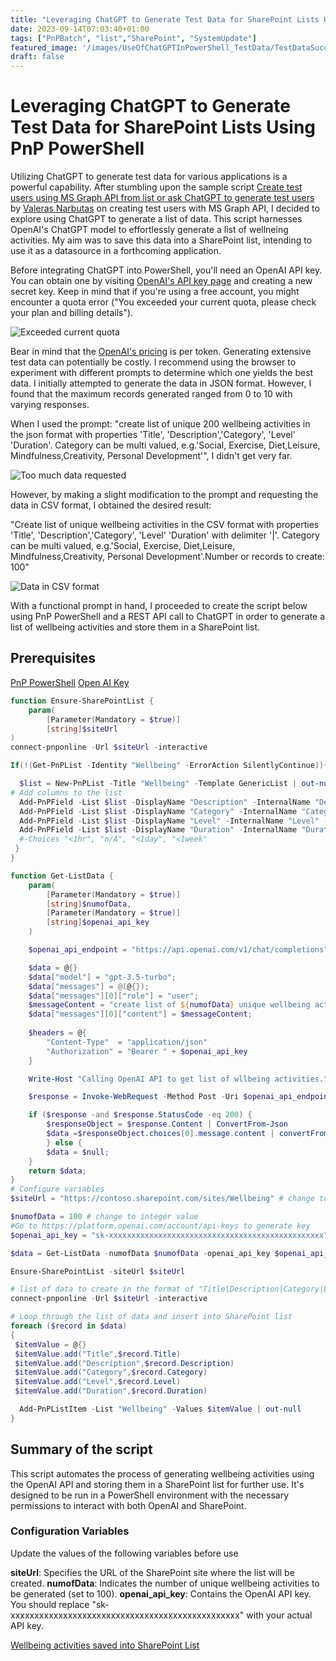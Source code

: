 ```yaml
---
title: "Leveraging ChatGPT to Generate Test Data for SharePoint Lists Using PnP PowerShell"
date: 2023-09-14T07:03:40+01:00
tags: ["PnPBatch", "list","SharePoint", "SystemUpdate"]
featured_image: '/images/UseOfChatGPTInPowerShell_TestData/TestDataSuccessfullyGenerated.png'
draft: false
---
```


# Leveraging ChatGPT to Generate Test Data for SharePoint Lists Using PnP PowerShell

Utilizing ChatGPT to generate test data for various applications is a powerful capability. After stumbling upon the sample script
[Create test users using MS Graph API from list or ask ChatGPT to generate test users](https://pnp.github.io/script-samples/graph-create-test-users-with-chat-gpt/README.html?tabs=graphps) by [Valeras Narbutas](https://github.com/ValerasNarbutas) on creating test users with MS Graph API, I decided to explore using ChatGPT to generate a list of data. This script harnesses OpenAI's ChatGPT model to effortlessly generate a list of wellneing activities. My aim was to save this data into a SharePoint list, intending to use it as a datasource in a forthcoming application.

Before integrating ChatGPT into PowerShell, you'll need an OpenAI API key. You can obtain one by visiting [OpenAI's API key page](https://platform.openai.com/account/api-keys) and creating a new secret key. Keep in mind that if you're using a free account, you might encounter a quota error ("You exceeded your current quota, please check your plan and billing details").

![Exceeded current quota](../images/UseOfChatGPTInPowerShell_TestData/ExceededYourCurrentQuota.png)

Bear in mind that the [OpenAI's pricing](https://openai.com/pricing) is per token. Generating extensive test data can potentially be costly. I recommend using the browser to experiment with different prompts to determine which one yields the best data. I initially attempted to generate the data in JSON format. However, I found that the maximum records generated ranged from 0 to 10 with varying responses.

When I used the prompt: "create list of unique 200 wellbeing activities in the json format with properties 'Title', 'Description','Category', 'Level' 'Duration'. Category can be multi valued, e.g.'Social, Exercise, Diet,Leisure, Mindfulness,Creativity, Personal Development'", I didn't get very far.

![Too much data requested](../images/UseOfChatGPTInPowerShell_TestData/TooMuchForOpenAI.png)

However, by making a slight modification to the prompt and requesting the data in CSV format, I obtained the desired result:

"Create list of unique wellbeing activities in the CSV format with properties 'Title', 'Description','Category', 'Level' 'Duration' with delimiter '|'. Category can be multi valued, e.g.'Social, Exercise, Diet,Leisure, Mindfulness,Creativity, Personal Development'.Number or records to create: 100"

![Data in CSV format](RequestDatainSCV.png)

With a functional prompt in hand, I proceeded to create the script below using PnP PowerShell and a REST API call to ChatGPT in order to generate a list of wellbeing activities and store them in a SharePoint list.

## Prerequisites
[PnP PowerShell](https://pnp.github.io/powershell/)
[Open AI Key](https://platform.openai.com/account/api-keys)

```PowerShell
function Ensure-SharePointList {
    param(
        [Parameter(Mandatory = $true)]
        [string]$siteUrl
)
connect-pnponline -Url $siteUrl -interactive

If(!(Get-PnPList -Identity "Wellbeing" -ErrorAction SilentlyContinue)){

  $list = New-PnPList -Title "Wellbeing" -Template GenericList | out-null
# Add columns to the list
  Add-PnPField -List $list -DisplayName "Description" -InternalName "Description" -Type Note | out-null
  Add-PnPField -List $list -DisplayName "Category" -InternalName "Category" -Type MultiChoice -Choices "Social", "Exercise", "Diet","Leisure", "Mindfulness","Creativity", "Personal Development" | out-null
  Add-PnPField -List $list -DisplayName "Level" -InternalName "Level" -Type MultiChoice -Choices "All", "Beginner", "Expert" | out-null
  Add-PnPField -List $list -DisplayName "Duration" -InternalName "Duration" -Type Text | out-null
  #-Choices "<1hr", "n/A", "<1day", "<1week"
 }
}

function Get-ListData {
    param(
        [Parameter(Mandatory = $true)]
        [string]$numofData,
        [Parameter(Mandatory = $true)]
        [string]$openai_api_key
    )

    $openai_api_endpoint = "https://api.openai.com/v1/chat/completions";

    $data = @{}
    $data["model"] = "gpt-3.5-turbo";
    $data["messages"] = @(@{});
    $data["messages"][0]["role"] = "user";
    $messageContent = "create list of ${numofData} unique wellbeing activities in the CSV format with properties 'Title', 'Description','Category', 'Level' 'Duration' with delimiter '|'. Category can be multi valued, e.g.'Social, Exercise, Diet,Leisure, Mindfulness,Creativity, Personal Development'. ";
    $data["messages"][0]["content"] = $messageContent;
    
    $headers = @{
        "Content-Type"  = "application/json"
        "Authorization" = "Bearer " + $openai_api_key
    }

    Write-Host "Calling OpenAI API to get list of wllbeing activities.";

    $response = Invoke-WebRequest -Method Post -Uri $openai_api_endpoint -Headers $headers -Body ($data | ConvertTo-Json);

    if ($response -and $response.StatusCode -eq 200) {
        $responseObject = $response.Content | ConvertFrom-Json
        $data =$responseObject.choices[0].message.content | convertFrom-CSV -Delimiter '|'
        } else {
        $data = $null;
    }
    return $data;
}
# Configure variables
$siteUrl = "https://contoso.sharepoint.com/sites/Wellbeing" # change to your domain

$numofData = 100 # change to integer value
#Go to https://platform.openai.com/account/api-keys to generate key
$openai_api_key = "sk-xxxxxxxxxxxxxxxxxxxxxxxxxxxxxxxxxxxxxxxxxxxxxxxx";

$data = Get-ListData -numofData $numofData -openai_api_key $openai_api_key

Ensure-SharePointList -siteUrl $siteUrl

# list of data to create in the format of "Title|Description|Category|Level|Duration"
connect-pnponline -Url $siteUrl -interactive

# Loop through the list of data and insert into SharePoint list
foreach ($record in $data)
{ 
 $itemValue = @{}
 $itemValue.add("Title",$record.Title)
 $itemValue.add("Description",$record.Description)
 $itemValue.add("Category",$record.Category)
 $itemValue.add("Level",$record.Level)
 $itemValue.add("Duration",$record.Duration)

  Add-PnPListItem -List "Wellbeing" -Values $itemValue | out-null
}
```
## Summary of the script

This script automates the process of generating wellbeing activities using the OpenAI API and storing them in a SharePoint list for further use. It's designed to be run in a PowerShell environment with the necessary permissions to interact with both OpenAI and SharePoint.

### Configuration Variables

Update the values of the following variables before use

**siteUrl**: Specifies the URL of the SharePoint site where the list will be created.
**numofData**: Indicates the number of unique wellbeing activities to be generated (set to 100).
**openai_api_key**: Contains the OpenAI API key. You should replace "sk-xxxxxxxxxxxxxxxxxxxxxxxxxxxxxxxxxxxxxxxxxxxxxxxx" with your actual API key.


[Wellbeing activities saved into SharePoint List](/images/UseOfChatGPTInPowerShell_TestData/TestDataSuccessfullyGenerated.png)